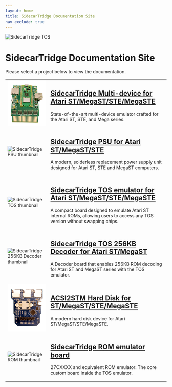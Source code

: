 ```yaml
---
layout: home
title: SidecarTridge Documentation Site
nav_exclude: true
---
```



![SidecarTridge TOS](/assets/images/SIDECARTRIDGE_TEXT_1920x416_BLACK.png)

# SidecarTridge Documentation Site

Please select a project below to view the documentation.

<table style="border-collapse: collapse; border: 0;">
    <tr>
        <td style="border: none;">
            <img src="/sidecartridge-multidevice/assets/images/BOARD-3.1-PICOW-PERSPECTIVE.png" alt="SidecarTridge multi-device thumbnail" style="vertical-align: middle; width: 128px"> 
        </td>
        <td style="border: none;">
            <h2><a href="/sidecartridge-multidevice/">SidecarTridge Multi-device for Atari ST/MegaST/STE/MegaSTE</a></h2>
            <p>State-of-the-art multi-device emulator crafted for the Atari ST, STE, and Mega series.</p>
        </td>
    </tr>
    <tr>
        <td style="border: none;">
            <img src="/sidecartridge-psu/assets/images/psu_kit_top-thumbnail.png" alt="SidecarTridge PSU thumbnail" style="vertical-align: middle; width: 128px"> 
        </td>
        <td style="border: none;">
            <h2><a href="/sidecartridge-psu/">SidecarTridge PSU for Atari ST/MegaST/STE</a></h2>
            <p>A modern, solderless replacement power supply unit designed for Atari ST, STE and MegaST computers.</p>
        </td>
    </tr>
    <tr>
        <td style="border: none;">
            <img src="/sidecartridge-tos/assets/images/sidecartridge-kit-thumbnail.png" alt="SidecarTridge TOS thumbnail" style="vertical-align: middle; width: 128px"> 
        </td>
        <td style="border: none;">
            <h2><a href="/sidecartridge-tos/">SidecarTridge TOS emulator for Atari ST/MegaST/STE/MegaSTE</a></h2>
            <p>A compact board designed to emulate Atari ST internal ROMs, allowing users to access any TOS version without swapping chips.</p>
        </td>
    </tr>
    <tr>
        <td style="border: none;">
            <img src="/sidecartridge-tos-256kb-decoder/assets/images/256KB-DECODER-BOXED-KIT.png" alt="SidecarTridge 256KB Decoder thumbnail" style="vertical-align: middle; width: 128px"> 
        </td>
        <td style="border: none;">
            <h2><a href="/sidecartridge-tos-256kb-decoder/">SidecarTridge TOS 256KB Decoder for Atari ST/MegaST</a></h2>
            <p>A Decoder board that enables 256KB ROM decoding for Atari ST and MegaST series with the TOS emulator.</p>
        </td>
    </tr>
    <tr>
        <td style="border: none;">
            <img src="/acsi2stm-atari-st/assets/images/ACSI2STM2-TOP.png"  alt="ACSI2STM HD thumbnail" style="vertical-align: middle; width: 128px"> 
        </td>
        <td style="border: none;">
            <h2><a href="/acsi2stm-atari-st/">ACSI2STM Hard Disk for ST/MegaST/STE/MegaSTE</a></h2>
            <p>A modern hard disk device for Atari ST/MegaST/STE/MegaSTE.</p>
        </td>
    </tr>
    <tr>
        <td style="border: none;">
            <img src="/sidecartridge-rom/assets/images/sidecartridge_rom_pinout_diagram.png" alt="SidecarTridge ROM thumbnail" style="vertical-align: middle; width: 128px"> 
        </td>
        <td style="border: none;">
            <h2><a href="/sidecartridge-rom/">SidecarTridge ROM emulator board</a></h2>
            <p>27CXXXX and equivalent ROM emulator. The core custom board inside the TOS emulator.</p>
        </td>
    </tr>
</table>
